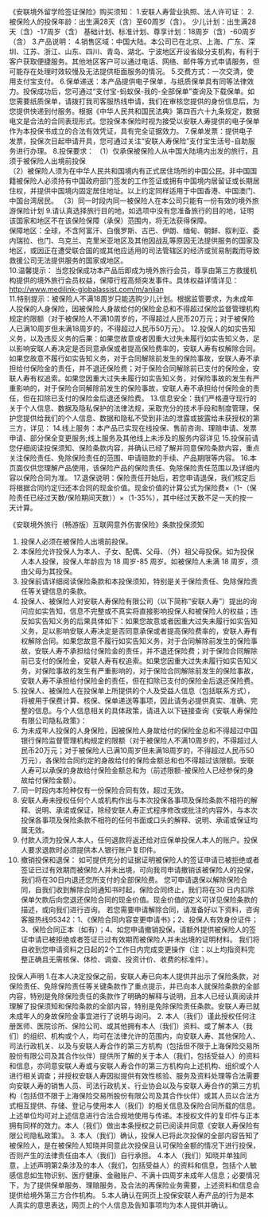 《安联境外留学险签证保险》购买须知：
1.安联人寿营业执照、法人许可证：
2.被保险人的投保年龄：出生满28天（含）至60周岁（含）。 
少儿计划：出生满28天（含）-17周岁（含） 
基础计划、标准计划、尊享计划：18周岁（含）-60周岁（含） 
3.产品说明：
4.销售区域：中国大陆。本公司已在北京、上海、广东、深圳、江苏、浙江、山东、四川、青岛、湖北、宁波地区开设省级分支机构，有利于客户获取便捷服务。其他地区客户可以通过电话、网络、邮件等方式申请服务，但可能存在处理时效较慢及无法提供柜面服务的情况。
5.交费方式：一次交清，使用支付宝支付。
6.保单递送：本产品提供电子保单，与纸质保单具有同等法律效力。投保成功后，您可通过“支付宝-蚂蚁保-我的-全部保单”查询及下载保单。如您需要纸质保单，请拨打我司客服热线申请，我们在审核您提供的身份信息后，为您提供快递到付服务。根据《中华人民共和国民法典》第四百六十九条规定，数据电文是合法的合同表现形式。您投保本保险时视为接受以安联人寿提供的电子保单作为本投保书成立的合法有效凭证，具有完全证据效力。
7.保单发票：提供电子发票，投保次日起申请开具，您可通过关注“安联人寿保险”支付宝生活号-自助服务进行办理。
8.投保要求：
（1）仅承保被保险人从中国大陆境内出发的旅行，且须于被保险人出境前投保  
（2）被保险人须为在中华人民共和国境内有正式居住场所的中国公民。非中国国籍被保险人必须持有中国政府部门签发的工作签证或拥有中国境内居留证或长期居住权，并提供中国境内固定居住地址。以上约定同样适用于中国香港、中国澳门、中国台湾居民。 
（3）同一时段内同一被保险人在本公司只能有一份有效的境外旅游保险计划 
9.请认真选择旅行目的地，如选项中没有您准备旅行的目的地，证明该国家和地区不在该保险保障（承保）范围内，将无法获得保障。   
保障地区：全球，不含阿富汗、白俄罗斯、古巴、伊朗、缅甸、朝鲜、叙利亚、委内瑞拉、也门、乌克兰、克里米亚地区及其他因战乱等原因无法提供服务的国家及地区，或因正在遭受联合国的或其他应适用的司法管辖区的经济或贸易制裁而导致救援公司无法提供服务的国家或地区。  
10.温馨提示： 当您投保成功本产品后即成为境外旅行会员，尊享由第三方救援机构提供的境外旅行会员权益，保障行程高频突发事件。具体权益详情详见：  http://www.medilink-globalassist.com/m/anlian       
11.特别提示：被保险人不满18周岁只能选购少儿计划。根据监管要求，为未成年人投保的人身保险，因被保险人身故给付的保险金总和不得超过保险监督管理机构规定的限额（对于被保险人不满10周岁的，不得超过人民币20万元；对于被保险人已满10周岁但未满18周岁的，不得超过人民币50万元）。
12.投保人的如实告知义务，以及违反义务的后果：如果您故意或者因重大过失未履行如实告知义务，足以影响安联人寿决定是否同意承保或者提高保险费率的，安联人寿有权解除合同。如果您故意不履行如实告知义务，对于合同解除前发生的保险事故，安联人寿不承担给付保险金的责任，并不退还保险费；对于保险合同解除前已支付的保险金，安联人寿有权追索。如果您因重大过失未履行如实告知义务，对保险事故的发生有严重影响的，对于保险合同解除前发生的保险事故，安联人寿不承担给付保险金的责任，但在扣除已支付的保险金后退还保险费。
13.信息安全：我们严格遵守现行的关于个人信息、数据及隐私保护的法律法规，采取充分的技术手段和制度管理，保护您提供给我们的个人信息、数据和隐私不受到非法的泄露或披露给未获授权的第三方，详见：
14.线上服务：本产品已实现在线投保、售前咨询、理赔申请、发票申请、部分保全变更服务;线上服务及其他线上未涉及的服务内容详见
15.投保前请您仔细阅读投保须知、保险条款内容，并确认已经了解并同意保险条款内容，重点关注保险责任、免除保险责任的范围、申请赔款的手续、产品期限等内容。 
16.本页面仅供您理解产品使用，该保险产品的保险责任、免除保险责任范围以及详细内容以保险合同为准。 
17.退保说明：保险责任开始后，若您申请退保，我们核定后将根据合同约定归还本合同的现金价值。现金价值的计算公式为保险费×（1-（保险责任已经过天数/保险期间天数））×（1-35%），其中经过天数不足一天的按一天计算。

《安联境外旅行（畅游版）互联网意外伤害保险》条款投保须知
1. 投保人必须在被保险人出境前投保。 
2. 本保险允许投保人为本人、子女、配偶、父母、（外）祖父母投保。如为投保人本人投保，投保人年龄应为 18 周岁-85 周岁。如被保险人未满 18 周岁，须由父母为其投保。 
3. 投保前请详细阅读保险条款和本投保须知，特别是关于保险责任、免除保险责任等关键信息的条款。  
4. 投保人、被保险人对安联人寿保险有限公司（以下简称“安联人寿”）提出的询问应如实告知，信息不完整或不真实将直接影响投保人和被保险人的权益；违反如实告知义务的后果具体如下：如果您故意或者因重大过失未履行如实告知义务，足以影响安联人寿决定是否同意承保或者提高保险费率的，安联人寿有权解除合同。如果您故意不履行如实告知义务，对于合同解除前发生的保险事故，安联人寿不承担给付保险金的责任，并不退还保险费；对于保险合同解除前已支付的保险金，安联人寿有权追索。如果您因重大过失未履行如实告知义务，对保险事故的发生有严重影响的，对于保险合同解除前发生的保险事故，安联人寿不承担给付保险金的责任，但在扣除已支付的保险金后退还保险费。
5. 投保人、被保险人在投保单上所提供的个人及受益人信息（包括联系方式），将被用于保费计算、核保、保单递送等事项，因此请务必提供真实、准确、完整的信息。与个人信息相关的具体政策，请进入以下链接查询《安联人寿保险有限公司隐私政策》：
6. 为未成年人投保的人身保险，因被保险人身故给付的保险金总和不得超过中国银行保险监督管理机构规定的限额（对于被保险人不满10周岁的，不得超过人民币20万元；对于被保险人已满10周岁但未满18周岁的，不得超过人民币50万元），各保险合同约定的身故给付的保险金额总和也不得超过该限额。安联人寿可以承保的身故给付保险金额总和为（前述限额-被保险人已经参保的身故给付保险金额）。
7. 同一时段内本险种仅有一份保险合同有效，超过无效。
8. 安联人寿未授权任何个人或机构作出与本次投保各事项及保险条款不相符的解释、说明、承诺或保证，除经安联人寿正式程序修改或批注的内容外，与本次投保各事项及保险条款不相符的任何书面或口头的解释、说明、承诺或保证均属无效。
9. 付款人须为投保人本人，任何退款将返还给对应保单投保人本人的账户。投保人要求退款时必须提供本人银行账户复印件。
10. 撤销投保和退保：
如可提供充分的证据证明被保险人的签证申请已被拒绝或者签证已过有效期而被保险人并未出境，可向我司申请撤销该被保险人的投保，我们将在30日内退还您所支付的全部保险费。
您可申请退保以解除保险合同，自我们收到解除合同通知书时起，保险合同终止，我们将在30 日内扣除保单欠款后向您退还保险合同的现金价值。现金价值的定义可详见保险条款的描述，或向我们进行咨询。
若您需要申请解除合同，请准备好以下资料，咨询客服热线95342：1、《保险合同内容变更申请书》；2、投保人有效身份证件；3、保险合同正本（如有）；4、如您申请撤销投保，请额外提供被保险人的签证申请已被拒绝或者签证已过有效期而被保险人并未出境的证明材料。
我们将自收到您申请资料之日起的2个工作日内完成变更操作（注：以上均指资料完整正确且无需核保、体检、调查、投资计价、收费的标准件）。
 
投保人声明
1.在本人决定投保之前，安联人寿已向本人提供并出示了保险条款，对保险责任、免除保险责任等关键条款作了重点提示，并已向本人就保险条款的全部内容，特别是免除保险责任的条款作了明确的解释与说明，且本人已经认真阅读并理解了投保须知和保险条款的全部内容，特别是免除保险责任条款。安联人寿已就未成年人的身故保险金事宜进行了说明与询问。 
2. 本人（我们）谨此授权任何注册医师、医院诊所、保险公司、或其他拥有本人（我们）资料、或了解本人（我们）的组织、机构或个人，均可在法律允许的范围内，向安联人寿、其他保险人、司法行政机关、以及与安联人寿合作的第三方机构（包括但不限于上海保险交易所股份有限公司及其合作伙伴）提供所了解的关于本人（我们，包括受益人）的资料和信息，亦同意安联人寿或与安联人寿合作的第三方机构向上述机构、组织或个人进行相关调查；并授权安联人寿因拟提供有效性核验、服务及资料处理等合法需要向安联人寿的销售人员、司法行政机关、行业协会以及与安联人寿合作的第三方机构（包括但不限于上海保险交易所股份有限公司及其合作伙伴）或其人员以合法方式相互提供、存储、登记与使用本人（我们）的相关信息及保险合同所载的信息。上述单位均可对上述信息进行合法合规地使用与传递。本授权文件的复印件与正本拥有同样的效力。本人（我们）做出本条授权之前已阅读并同意《安联人寿保险有限公司隐私政策》。
3. 本人（我们）确认，投保人已将此次投保的全部内容告知了被保险人，是在被保险人知晓并同意此次投保且认可保险金额的情况下进行投保，否则产生的法律责任由本人（我们）自行承担。
4.本人（我们）知晓并单独同意，上述声明第2条涉及的本人（我们，包括受益人）的资料和信息，包括个人敏感信息如生物识别、医疗健康、金融账户、不满十四周岁未成年人信息；必要情况下，为了提供保单服务、理赔服务，及合法的再保险业务需要，上述资料和信息会提供给境外第三方合作机构。
5.本人确认在网页上投保安联人寿产品的行为是本人真实的意思表达，网页上的个人信息及告知事项均为本人提供并确认。

